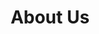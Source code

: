 ---
title: About Us
layout: about
permalink: /about/
cssfield: about.css
published: true
isPublic_b: true
---